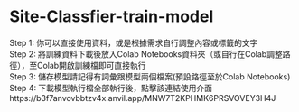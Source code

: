 # Site-Classfier-train-model
Step 1: 你可以直接使用資料，或是根據需求自行調整內容或標籤的文字  
Step 2: 將訓練資料下載後放入Colab Notebooks資料夾（或自行在Colab調整路徑），至Colab開啟訓練檔即可直接執行  
Step 3: 儲存模型請記得有詞彙跟模型兩個檔案(預設路徑至於Colab Notebooks)  
Step 4: 下載模型執行檔全部執行後，點擊該連結使用介面https://b3f7anvovbbtzv4x.anvil.app/MNW7T2KPHMK6PRSVOVEY3H4J
